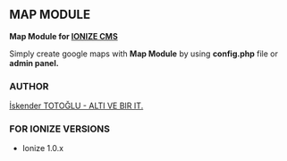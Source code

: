 ## MAP MODULE ##
**Map Module for [IONIZE CMS](http://www.ionizecms.com "Ionize CMS")**

Simply create google maps with **Map Module** by using **config.php** file or **admin panel.**

### AUTHOR
[İskender TOTOĞLU - ALTI VE BIR IT.](http://www.altivebir.com.tr "ALTI VE BIR IT.")

### FOR IONIZE VERSIONS
- Ionize 1.0.x